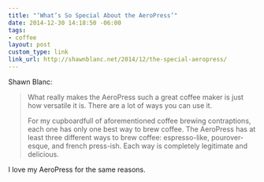 ```yaml
---
title: "‘What’s So Special About the AeroPress’"
date: 2014-12-30 14:18:50 -06:00
tags:
- coffee
layout: post
custom_type: link
link_url: http://shawnblanc.net/2014/12/the-special-aeropress/
---
```


Shawn Blanc:

>What really makes the AeroPress such a great coffee maker is just how versatile it is. There are a lot of ways you can use it.
>
>For my cupboardfull of aforementioned coffee brewing contraptions, each one has only one best way to brew coffee. The AeroPress has at least three different ways to brew coffee: espresso-like, pourover-esque, and french press-ish. Each way is completely legitimate and delicious.

I love my AeroPress for the same reasons.
